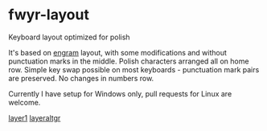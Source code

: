 # fwyr-layout
Keyboard layout optimized for polish

It's based on [engram](https://github.com/binarybottle/engram/) layout, with some modifications and without punctuation marks in the middle. Polish characters arranged all on home row. Simple key swap possible on most keyboards - punctuation mark pairs are preserved. No changes in numbers row.

Currently I have setup for Windows only, pull requests for Linux are welcome.

[layer1](https://github.com/AKmatiAK/fwyr-layout/blob/main/ukladpl.jpg "layer 1")
[layeraltgr](https://github.com/AKmatiAK/fwyr-layout/blob/main/ukladplAltGr.jpg "alt gr layer")
